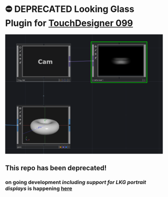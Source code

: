 # ⛔️ DEPRECATED Looking Glass Plugin for [TouchDesigner 099](https://www.derivative.ca/)

![](images/header.png)
 ## This repo has been deprecated! 
 
 ### on going development *including support for LKG portrait displays* is happening  [here](https://github.com/picturesbyrobots/lookingglassTD)
 
